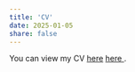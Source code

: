 ```yaml
---
title: 'CV'
date: 2025-01-05
share: false
---
```


You can view my CV [here](/uploads/cv.pdf)
  <a href="/uploads/cv.pdf" target="_blank" class="btn btn-primary">
    here
  </a>.
